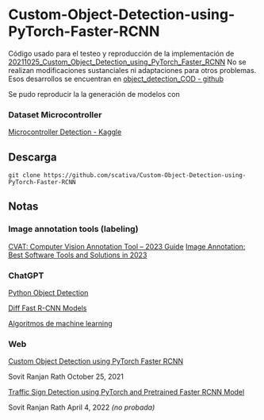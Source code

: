 # Custom-Object-Detection-using-PyTorch-Faster-RCNN

Código usado para el testeo y reproducción de la implementación de [20211025_Custom_Object_Detection_using_PyTorch_Faster_RCNN](https://debuggercafe.com/custom-object-detection-using-pytorch-faster-rcnn/)
No se realizan modificaciones sustanciales ni adaptaciones para otros problemas. Esos desarrollos se encuentran en [object_detection_COD - github](https://github.com/scativa/object_detection_COD)

Se pudo reproducir la la generación de modelos con 

### Dataset Microcontroller
[Microcontroller Detection - Kaggle](https://www.kaggle.com/datasets/tannergi/microcontroller-detection)

## Descarga
```
git clone https://github.com/scativa/Custom-Object-Detection-using-PyTorch-Faster-RCNN
```

## Notas

### Image annotation tools (labeling) 
[CVAT: Computer Vision Annotation Tool – 2023 Guide](https://viso.ai/computer-vision/cvat-computer-vision-annotation-tool/)
[Image Annotation: Best Software Tools and Solutions in 2023](https://viso.ai/computer-vision/image-annotation/)

### ChatGPT
[Python Object Detection](https://chat.openai.com/c/177d88af-5879-4829-8c17-474f41b947ab)

[Diff Fast R-CNN Models](https://chat.openai.com/c/bf63f5a2-39fc-414a-8bec-dc9ed112ca16)

[Algoritmos de machine learning](https://chat.openai.com/c/f433f02e-daf3-4637-8a27-49308a5fb1e3)

### Web
[Custom Object Detection using PyTorch Faster RCNN](https://debuggercafe.com/custom-object-detection-using-pytorch-faster-rcnn/)

Sovit Ranjan Rath October 25, 2021

[Traffic Sign Detection using PyTorch and Pretrained Faster RCNN Model](https://debuggercafe.com/traffic-sign-detection-using-pytorch-and-pretrained-faster-rcnn-model/)

Sovit Ranjan Rath April 4, 2022 _(no probada)_
